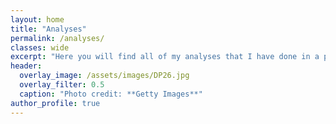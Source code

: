 ```yaml
---
layout: home
title: "Analyses"
permalink: /analyses/
classes: wide
excerpt: "Here you will find all of my analyses that I have done in a post format"
header:
  overlay_image: /assets/images/DP26.jpg
  overlay_filter: 0.5 
  caption: "Photo credit: **Getty Images**"
author_profile: true
---
```

